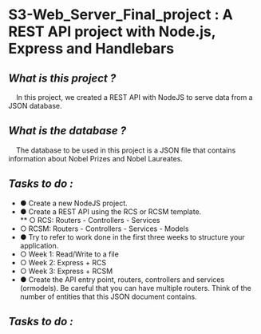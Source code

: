 # S3-Web_Server_Final_project : A REST API project with Node.js, Express and Handlebars

## *What is this project ?* 
&nbsp;&nbsp;&nbsp;&nbsp;In this project, we created a REST API with NodeJS to serve data from a JSON database.

## *What is the database ?*
&nbsp;&nbsp;&nbsp;&nbsp;The database to be used in this project is a JSON file that contains information about Nobel Prizes and Nobel Laureates.

## *Tasks to do :*
* ● Create a new NodeJS project.  
* ● Create a REST API using the RCS or RCSM template.  
** ○ RCS: Routers - Controllers - Services
* ○ RCSM: Routers - Controllers - Services - Models  
* ● Try to refer to work done in the first three weeks to structure your application.  
* ○ Week 1: Read/Write to a file  
* ○ Week 2: Express + RCS  
* ○ Week 3: Express + RCSM  
* ● Create the API entry point, routers, controllers and services (ormodels). Be careful that you can have multiple routers. Think of the number of entities that this JSON document contains.  

## *Tasks to do :*
